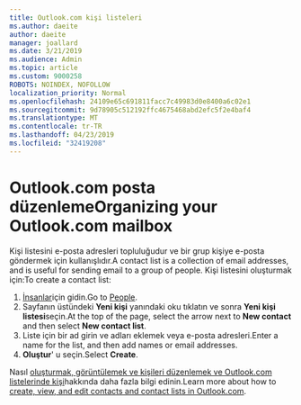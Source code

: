 ```yaml
---
title: Outlook.com kişi listeleri
ms.author: daeite
author: daeite
manager: joallard
ms.date: 3/21/2019
ms.audience: Admin
ms.topic: article
ms.custom: 9000258
ROBOTS: NOINDEX, NOFOLLOW
localization_priority: Normal
ms.openlocfilehash: 24109e65c691811facc7c49983d0e8400a6c02e1
ms.sourcegitcommit: 9d78905c512192ffc4675468abd2efc5f2e4baf4
ms.translationtype: MT
ms.contentlocale: tr-TR
ms.lasthandoff: 04/23/2019
ms.locfileid: "32419208"
---
```

# <a name="organizing-your-outlookcom-mailbox"></a><span data-ttu-id="62aa3-102">Outlook.com posta düzenleme</span><span class="sxs-lookup"><span data-stu-id="62aa3-102">Organizing your Outlook.com mailbox</span></span>

<span data-ttu-id="62aa3-103">Kişi listesini e-posta adresleri topluluğudur ve bir grup kişiye e-posta göndermek için kullanışlıdır.</span><span class="sxs-lookup"><span data-stu-id="62aa3-103">A contact list is a collection of email addresses, and is useful for sending email to a group of people.</span></span> <span data-ttu-id="62aa3-104">Kişi listesini oluşturmak için:</span><span class="sxs-lookup"><span data-stu-id="62aa3-104">To create a contact list:</span></span>

1. <span data-ttu-id="62aa3-105">[İnsanlar](https://outlook.live.com/people/)için gidin.</span><span class="sxs-lookup"><span data-stu-id="62aa3-105">Go to [People](https://outlook.live.com/people/).</span></span>
1. <span data-ttu-id="62aa3-106">Sayfanın üstündeki **Yeni kişi** yanındaki oku tıklatın ve sonra **Yeni kişi listesi**seçin.</span><span class="sxs-lookup"><span data-stu-id="62aa3-106">At the top of the page, select the arrow next to **New contact** and then select **New contact list**.</span></span>
1. <span data-ttu-id="62aa3-107">Liste için bir ad girin ve adları eklemek veya e-posta adresleri.</span><span class="sxs-lookup"><span data-stu-id="62aa3-107">Enter a name for the list, and then add names or email addresses.</span></span>
1. <span data-ttu-id="62aa3-108">**Oluştur**' u seçin.</span><span class="sxs-lookup"><span data-stu-id="62aa3-108">Select **Create**.</span></span>

<span data-ttu-id="62aa3-109">Nasıl [oluşturmak, görüntülemek ve kişileri düzenlemek ve Outlook.com listelerinde kişi](https://support.office.com/article/5b909158-036e-4820-92f7-2a27f57b9f01)hakkında daha fazla bilgi edinin.</span><span class="sxs-lookup"><span data-stu-id="62aa3-109">Learn more about how to [create, view, and edit contacts and contact lists in Outlook.com](https://support.office.com/article/5b909158-036e-4820-92f7-2a27f57b9f01).</span></span>